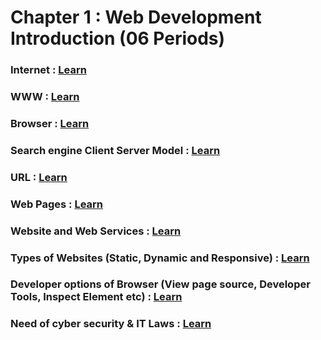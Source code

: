 # Chapter 1 : Web Development Introduction (06 Periods)

### Internet : [Learn](https://github.com/Vishesh-Dhiman/Internet-Web-Technology/blob/main/Web%20Development%20Introduction/internet.md)

### WWW : [Learn](https://github.com/Vishesh-Dhiman/Internet-Web-Technology/blob/main/Web%20Development%20Introduction%2FWWW.md)

### Browser : [Learn](https://github.com/Vishesh-Dhiman/Internet-Web-Technology/blob/main/Web%20Development%20Introduction/Browser.md)

### Search engine Client Server Model : [Learn]()

### URL : [Learn](https://github.com/Vishesh-Dhiman/Internet-Web-Technology/blob/main/Web%20Development%20Introduction/URL.md)

### Web Pages : [Learn](https://github.com/Vishesh-Dhiman/Internet-Web-Technology/blob/main/Web%20Development%20Introduction/Web%20pages.md)

### Website and Web Services : [Learn](https://github.com/Vishesh-Dhiman/Internet-Web-Technology/blob/main/Web%20Development%20Introduction/Website%20and%20web%20services.md)

### Types of Websites (Static, Dynamic and Responsive) : [Learn](https://github.com/Vishesh-Dhiman/Internet-Web-Technology/blob/main/Web%20Development%20Introduction/Types%20of%20Websites%20(Static%2C%20Dynamic%20and%20Responsive).md)

### Developer options of Browser (View page source, Developer Tools, Inspect Element etc) : [Learn](https://github.com/Vishesh-Dhiman/Internet-Web-Technology/blob/main/Web%20Development%20Introduction/Developer%20options%20of%20Browser%20(View%20page%20source%2C%20Developer%20Tools%2C%20Inspect%20Element%20etc.).md)

### Need of cyber security & IT Laws : [Learn](https://github.com/Vishesh-Dhiman/Internet-Web-Technology/blob/main/Web%20Development%20Introduction/Need%20of%20cyber%20security%20%26%20IT%20Laws.md)
